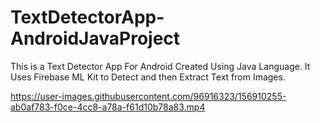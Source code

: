 # TextDetectorApp-AndroidJavaProject
This is a Text Detector App For Android Created Using Java Language.
It Uses Firebase ML Kit to Detect and then Extract Text from Images.


https://user-images.githubusercontent.com/96916323/156910255-ab0af783-f0ce-4cc8-a78a-f61d10b78a83.mp4


